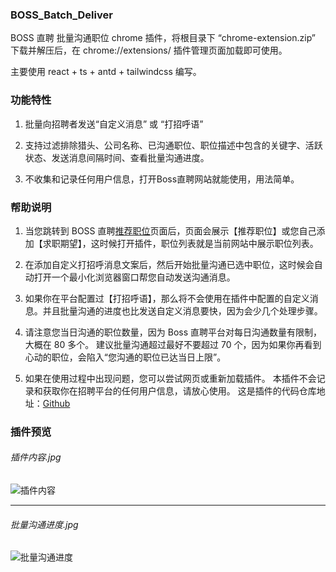 ### BOSS_Batch_Deliver

BOSS 直聘 批量沟通职位 chrome 插件，将根目录下 “chrome-extension.zip” 下载并解压后，在 chrome://extensions/ 插件管理页面加载即可使用。

主要使用 react + ts + antd + tailwindcss 编写。


### 功能特性

1. 批量向招聘者发送“自定义消息” 或 “打招呼语”

2. 支持过滤排除猎头、公司名称、已沟通职位、职位描述中包含的关键字、活跃状态、发送消息间隔时间、查看批量沟通进度。

3. 不收集和记录任何用户信息，打开Boss直聘网站就能使用，用法简单。


### 帮助说明

1. 当您跳转到 BOSS 直聘[推荐职位](https://www.zhipin.com/web/geek/job-recommend)页面后，页面会展示【推荐职位】或您自己添加【求职期望】，这时候打开插件，职位列表就是当前网站中展示职位列表。

2. 在添加自定义打招呼消息文案后，然后开始批量沟通已选中职位，这时候会自动打开一个最小化浏览器窗口帮您自动发送沟通消息。

3. 如果你在平台配置过【打招呼语】，那么将不会使用在插件中配置的自定义消息。并且批量沟通的进度也比发送自定义消息要快，因为会少几个处理步骤。

4. 请注意您当日沟通的职位数量，因为 Boss 直聘平台对每日沟通数量有限制，大概在 80 多个。
   建议批量沟通超过最好不要超过 70 个，因为如果你再看到心动的职位，会陷入“您沟通的职位已达当日上限”。

5. 如果在使用过程中出现问题，您可以尝试网页或重新加载插件。 本插件不会记录和获取你在招聘平台的任何用户信息，请放心使用。
   这是插件的代码仓库地址：[Github](https://github.com/wvit/BOSS_batch_deliver.git)

### 插件预览

###### 插件内容.jpg

![插件内容](https://wvit.github.io/static/boss-batch/img1.jpg)

---

###### 批量沟通进度.jpg

![批量沟通进度](https://wvit.github.io/static/boss-batch/img2.jpg)
